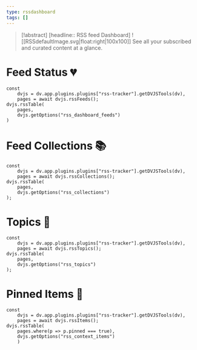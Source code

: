 ```yaml
---
type: rssdashboard
tags: []
---
```

> [!abstract]  [headline:: RSS feed Dashboard]
> ![[RSSdefaultImage.svg|float:right|100x100]] See all your subscribed and curated content at a glance.

# Feed Status 💔

~~~dataviewjs
const
	dvjs = dv.app.plugins.plugins["rss-tracker"].getDVJSTools(dv),
	pages = await dvjs.rssFeeds();
dvjs.rssTable(
	pages,
	dvjs.getOptions("rss_dashboard_feeds")
)
~~~

# Feed Collections 📚

~~~dataviewjs
const
	dvjs = dv.app.plugins.plugins["rss-tracker"].getDVJSTools(dv),
	pages = await dvjs.rssCollections();
dvjs.rssTable(
	pages,
	dvjs.getOptions("rss_collections")
);
~~~

# Topics 🔬

~~~dataviewjs
const
	dvjs = dv.app.plugins.plugins["rss-tracker"].getDVJSTools(dv),
	pages = await dvjs.rssTopics();
dvjs.rssTable(
	pages,
	dvjs.getOptions("rss_topics")
);
~~~

# Pinned Items  📍

~~~dataviewjs
const
	dvjs = dv.app.plugins.plugins["rss-tracker"].getDVJSTools(dv),
	pages = await dvjs.rssItems();
dvjs.rssTable(
	pages.where(p => p.pinned === true),
	dvjs.getOptions("rss_context_items")
	)
~~~